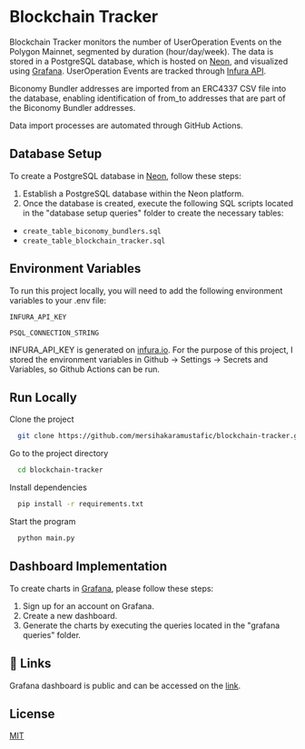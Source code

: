 
# Blockchain Tracker

Blockchain Tracker monitors the number of UserOperation Events on the Polygon Mainnet, segmented by duration (hour/day/week). The data is stored in a PostgreSQL database, which is hosted on [Neon](https://neon.tech/), and visualized using [Grafana](https://grafana.com/). UserOperation Events are tracked through [Infura API](https://www.infura.io/).

Biconomy Bundler addresses are imported from an ERC4337 CSV file into the database, enabling identification of from_to addresses that are part of the Biconomy Bundler addresses.

Data import processes are automated through GitHub Actions.


## Database Setup

To create a PostgreSQL database in [Neon](https://neon.tech/), follow these steps:

1. Establish a PostgreSQL database within the Neon platform.
2. Once the database is created, execute the following SQL scripts located in the "database setup queries" folder to create the necessary tables:
- `create_table_biconomy_bundlers.sql`
- `create_table_blockchain_tracker.sql`


## Environment Variables

To run this project locally, you will need to add the following environment variables to your .env file:

`INFURA_API_KEY`

`PSQL_CONNECTION_STRING`

INFURA_API_KEY is generated on [infura.io](https://www.infura.io/). For the purpose of this project, I stored the environment variables in Github -> Settings -> Secrets and Variables, so Github Actions can be run.


## Run Locally

Clone the project

```bash
  git clone https://github.com/mersihakaramustafic/blockchain-tracker.git
```

Go to the project directory

```bash
  cd blockchain-tracker
```

Install dependencies

```bash
  pip install -r requirements.txt
```

Start the program

```bash
  python main.py
```


## Dashboard Implementation

To create charts in [Grafana](https://grafana.com/), please follow these steps:

1. Sign up for an account on Grafana.
2. Create a new dashboard.
3. Generate the charts by executing the queries located in the "grafana queries" folder.


## 🔗 Links
Grafana dashboard is public and can be accessed on the [link](https://karamustaficmersiha.grafana.net/public-dashboards/c8659b7db1ef43448166760a7d772d05?orgId=1&refresh=2h).
## License

[MIT](https://choosealicense.com/licenses/mit/)

